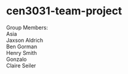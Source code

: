 # cen3031-team-project
Group Members: <br/>
Asia <br/>
Jaxson Aldrich <br/>
Ben Gorman <br/>
Henry Smith <br/>
Gonzalo <br/>
Claire Seiler <br/>
